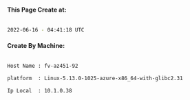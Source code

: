 
   
#### This Page Create at:

```bash

2022-06-16 - 04:41:18 UTC

```

#### Create By Machine:

```bash

Host Name : fv-az451-92

platform  : Linux-5.13.0-1025-azure-x86_64-with-glibc2.31

Ip Local  : 10.1.0.38

```

